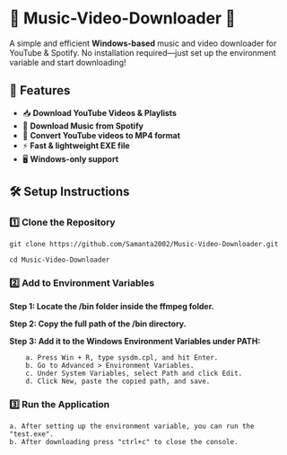 # 🎵 Music-Video-Downloader 🎥  

A simple and efficient **Windows-based** music and video downloader for YouTube & Spotify. No installation required—just set up the environment variable and start downloading!  

## 🚀 Features  
- 📥 **Download YouTube Videos & Playlists**  
- 🎵 **Download Music from Spotify**  
- 🔄 **Convert YouTube videos to MP4 format**  
- ⚡ **Fast & lightweight EXE file**  
- 🖥️ **Windows-only support**  

## 🛠️ Setup Instructions  

### **1️⃣ Clone the Repository**  

    git clone https://github.com/Samanta2002/Music-Video-Downloader.git
                  
    cd Music-Video-Downloader

### **2️⃣ Add to Environment Variables**
**Step 1: Locate the /bin folder inside the ffmpeg folder.**

**Step 2: Copy the full path of the /bin directory.**

**Step 3: Add it to the Windows Environment Variables under PATH:**

        a. Press Win + R, type sysdm.cpl, and hit Enter.
        b. Go to Advanced > Environment Variables.
        c. Under System Variables, select Path and click Edit.
        d. Click New, paste the copied path, and save.

### **3️⃣ Run the Application**

    a. After setting up the environment variable, you can run the "test.exe".
    b. After downloading press "ctrl+c" to close the console.

